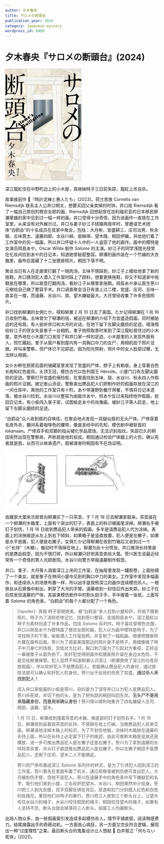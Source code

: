 ```yaml
---
author: 夕木春央
title: サロメの断頭台
publication_year: 2024
category: Japanese mystery
wordpress_id: 6480
---
```


# 夕木春央『サロメの断頭台』(2024)

<img src=images/2024_cover.jpg width=250/>

深江龍紅住在中野町边上的小木屋，其继妹時子三日前失踪，龍紅上吊自杀。

故事接前作 📖『時計泥棒と悪人たち』(2023)。荷兰贵族 Cornelis van Riemsdijk 联系主人公井口朔太，想要买回父亲卖掉的时钟。井口给 Riemsdijk 看了一幅自己原创的橙衣女郎的画，Riemsdijk 回想起曾在加利福尼亚的日本移民柳瀬章雄的家中见到过一幅一样的画。井口觉得十分奇怪，因为该画作一直放在工作室里，从来没有对外展示过。井口与妻子紗江子结婚两周年时，曾邀请艺术团体“白鸥会”的十名成员在其家中聚会，包括：大月彬、宮盛耕三、庄司治男、秋永驍、五味貫太、遠藤四郎、水谷川峡、扇楸瑛、望木隆、桐田伊織，并给他们看了工作室中的另一幅画，所以井口怀疑十人中的一人盗窃了他的画作。画中的模特是女演员岡島あや，Oscar Wilde 剧作 <i>Salome</i> 的主演。紗江子的同学浅間光枝曾在化妆间捡到あや的日记本，知道她曾秘密整容。柳瀬的画作装在一个竹编的大衣箱里，画布后面藏了十二张猥亵照片。桐田下落不明。

聚会当日有人在走廊里打翻了一锅肉汤，五味不慎踩到，紗江子上楼给他拿了新的拖鞋。井口猜测犯人潜入工作室时踩上了颜料，想要更换拖鞋，却又不知道家中拖鞋放在哪里，所以故意打翻肉汤，看紗江子从哪里拿拖鞋。岡島あや承认医生笹川元樹给自己做了整容手术。井口调查聚会当日有谁上过二楼，宮盛、庄司、五味一直呆在一楼，而遠藤、水谷川、扇、望木嫌疑最大。大月曾经收集了许多色情照片。

井口找到柳瀬的女佣たか，得知柳瀬 2 月 10 日去了美国。たか记得柳瀬在 1 月 16 日收到竹箱。五味曾欠了柳瀬的钱，被迫在柳瀬的介绍下为宮盛造假画，同时被胁迫的还有扇。有人偷听井口和大月的对话，在地下留下左脚尖磨损的足迹。晴海借给紗江子的侄女矢苗峯子一台相机，峯子拍照取景时来到了深江龍紅居住过的小木屋，意外地在小木屋门口发现了和井口家一样的足迹。小木屋里的人发现外面有人，慌忙藏起。峯子从窗户看到屋内有一具胸口中刀的女尸，用相机拍下照片证据，并叫来警察，但尸体已不见踪迹。因为阳光照射，照片中的女人脸部过曝，无法辨认相貌。

女仆お幹在厨房后面的储藏室里发现了宮盛的尸体，脖子上有勒痕，身上穿着白色长袍和红色披风，头顶王冠，模仿古代以色列国王 Hérode。小屋门口有左脚尖磨损的足迹。警察打开宮盛的保险柜，在里面找到五味、扇、水谷川、秋永四人作假画的照片证据。据记者山添说，警察查出赝品犯人们把制作好的假画存放在深江的一间仓库中，离他的工作室只有十町。あや带蓮野到餐厅用餐，不慎将日记本遗落，被水谷川捡到。水谷川以整容为由敲诈あや，但あや反过来指控他作假画，抢回日记本。有小偷闯入峯子家，试图偷走あや的肖像画，被紗江子等人赶走，地上留下左脚尖磨损的足迹。

“白鸥会”众人收到扇的召唤信，在聚会地点发现一具疑似扇的无头尸体。尸体穿着毛皮外衣，腰间系着咖啡色的腰带，像是圣经中的先知，模仿剧中被斩首的 Iokanaan。尸体双手和双脚的指尖被化学品腐蚀，无法识别指纹。失踪已久的桐田突然出现在警察局，声称扇是他的叔叔。桐田通过检验尸体腿上的火伤，确认死者就是扇，从而可以继承遗产。扇被谋害时桐田有不在场证明。

<img src=images/2024_hand.jpg width=400/>

收藏家大葉栄次郎曾向柳瀬买了一只茶壶，于 1 月 18 日去柳瀬家取来。茶壶装在一个柳瀬的木箱里，上面有个突出的钉子，表面上的标识被画笔涂掉。柳瀬右手被钉子划伤，1 月 16 日收到赝品犯人带来的假画，多半是请赝品犯人代为涂抹。表面上的涂抹痕迹从左上到右下倾斜，如果箱子是竖直放置，犯人便是左撇子，如果是水平放置，犯人便是右撇子。女佣たか记得柳瀬在收到竹箱后又收到过一个小“长持”（木箱），搬动时不慎掉在地上，柳瀬为此十分慌张。井口推测长持里装的是赝品假壶，因为不慎打碎，所以柳瀬只好把真壶卖给大葉。笹川医生说最近经常有一个奇怪的男人光顾医院。水谷川向警方举报遠藤制作假壶。

井口、峯子、大月等人调查深江上吊的工作室，在抽屉里发现一罐胶卷，上面拍摄了一个美女，就是峯子在林间小屋中见到的胸口中刀的美女。工作室中发现多幅画作，和连续杀人的场景布置一样，所以凶手是按照深江的画作连续模仿杀人。一根铁丝从石膏像中射出，刺穿了大月的手臂。遠藤收到一封信后外出失踪。紗江子在后院发现遠藤的尸体，其装束模仿剧作中的割头刽子手，手中握着一张纸，上面写着 <i>Salome</i> 的角色表，“白鸥会”的每个人都分配了一个角色。

> [!spoiler]- 真相
> 時子容貌绝美，被“白鸥会”多人拉到小屋轮奸，并拍下猥亵照片。時子为了消除悲惨记忆，找到笹川整容，变成岡島あや。深江龍紅以時子为素材创造了许多作品，包括 <i>Salome</i> 系列作。時子喜欢穿橙色衣服，井口以岡島あや为模特画了橙衣女郎的画，犯人以为画中模特是時子，为了寻找時子的下落，偷偷潜入工作室拍照，并复制了一幅假画，顺便把猥亵照片藏在画布后面。笹川为了调查美国那边的照片是不是時子，用蜡像做了時子中刀身亡的场景，交给对方比对，胸口刺刀是为了引起对方重视，正好这一幕被峯子从窗外拍下。轮奸犯觉得把画作和猥亵照片留在身边太危险，于是交给柳瀬保管。犯人显然不知道柳瀬认识深江（柳瀬使用了深江的仓库存放假画），所以轮奸犯人不是赝品犯人。若能确认赝品犯人的身份，通过排除法就可以确认轮奸犯人的身份。笹川出于此目的杀死了宮盛，<b>通过杀人来找到犯人！</b>
> 
> 闯入井口家偷画的小偷是笹川，目的是为了误导井口认为犯人是赝品犯人。笹川杀死扇，并切下他的头，是为了把失踪的桐田叫回东京。<b>无头尸不是用来隐藏身份，而是用来确认身份！</b>笹川得以顺利地集齐了四名嫌疑人庄司、桐田、遠藤、望木。

> 1 月 13 日，柳瀬收到撞着茶壶的木箱，被底部的钉子划伤右手。1 月 16 日，柳瀬收到装着假茶壶的长持，不慎掉在地上打破。当晚赝品犯人前来交画，柳瀬请他涂掉木箱上的标识，为了不划伤地板，涂抹时木箱放在遠藤的长持上面，所以在长持上必定留下钉子的痕迹，由此可推断木箱是竖放还是横放，进一步可推出赝品犯人是左撇子还是右撇子。笹川为了拿到遠藤的长持将其杀害，并从钉子痕迹推出赝品犯人是右撇子，所以左撇子桐田不是赝品犯人，还剩下庄司、望木二人不能确定。

> 笹川将尸体布置成深江 <i>Salome</i> 系列作的样式，是为了引诱犯人回到深江的工作室。笹川事先在里面布置了机关，通过观察谁被刺伤便可查出犯人。大月被刺伤手臂，但他不是犯人。笹川在遠藤手中的角色表中写下嫌疑犯的名字，吸引他们来到小屋，三名轮奸犯望木、水谷川、桐田果然中计现身。笹川把三人剥光衣服，双手双脚反绑在背后，尿道和肛门分别插入红色和白色的玫瑰花，重现他们对時子的暴行。笹川把三人放到三个断头台上，让望木咬住水谷川的绳子，水谷川咬住桐田的绳子，桐田咬住望木的绳子，如果有人坚持不住，断头台就会掉落将三人断头。结尾三人均被断头。

出场人物众多，由一桩假画案引发连续多起模仿杀人，情节平铺直叙，阅读稍感费力。结尾揭露凶手的奇葩动机，一方面丧心病狂，另一方面又完全符合逻辑，展现出一种“过度理性”之美。最后断头台的鬼畜设计让人想起 📖 白井智之「何もない死体」(2021)。